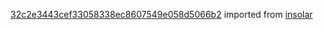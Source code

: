 [32c2e3443cef33058338ec8607549e058d5066b2](https://github.com/insolar/insolar/commit/32c2e3443cef33058338ec8607549e058d5066b2) imported from [insolar](https://github.com/insolar/insolar)
